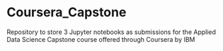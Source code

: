 # Coursera_Capstone
Repository to store 3 Jupyter notebooks as submissions for the  Applied Data Science Capstone course offered through Coursera by IBM
